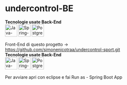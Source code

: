 # undercontrol-BE

  <strong>Tecnologie usate Back-End </strong></br>
<img src="https://user-images.githubusercontent.com/104636288/199513032-517673ed-ea69-44a9-8614-77bae516808b.png" width="40px" height="40px" alt="Java-logo">
<img src="https://user-images.githubusercontent.com/104636288/199512940-7db0ff07-c727-48b3-b2d9-acb992357cda.png" width="40px" height="40px" alt="Spring-Logo">
<img src="https://user-images.githubusercontent.com/104636288/199512976-7b769c16-944f-4d8b-8cd4-89d10bbc402d.png" width="40px" height="40px" alt="Postgresql-logo">

Front-End di questo progetto -> https://github.com/simonenicotraa/undercontrol-sport.git
</br>
  <strong>Tecnologie usate Back-End </strong></br>
<img src="https://user-images.githubusercontent.com/104636288/199513032-517673ed-ea69-44a9-8614-77bae516808b.png" width="40px" height="40px" alt="Java-logo">
<img src="https://user-images.githubusercontent.com/104636288/199512940-7db0ff07-c727-48b3-b2d9-acb992357cda.png" width="40px" height="40px" alt="Spring-Logo">
<img src="https://user-images.githubusercontent.com/104636288/199512976-7b769c16-944f-4d8b-8cd4-89d10bbc402d.png" width="40px" height="40px" alt="Postgresql-logo">


Per avviare apri con eclipse e fai Run as - Spring Boot App
